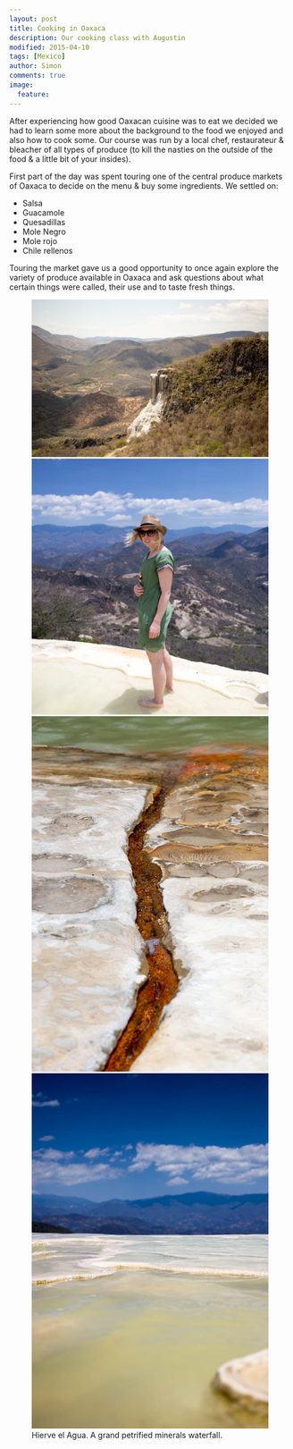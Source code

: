 ```yaml
---
layout: post
title: Cooking in Oaxaca
description: Our cooking class with Augustin
modified: 2015-04-10
tags: [Mexico]
author: Simon
comments: true
image:
  feature: 
---
```


After experiencing how good Oaxacan cuisine was to eat we decided we had to learn some more about the background to the food we enjoyed and also how to cook some. Our course was run by a local chef, restaurateur & bleacher of all types of produce (to kill the nasties on the outside of the food & a little bit of your insides).

First part of the day was spent touring one of the central produce markets of Oaxaca to decide on the menu & buy some ingredients. We settled on:

* Salsa
* Guacamole
* Quesadillas
* Mole Negro
* Mole rojo
* Chile rellenos

Touring the market gave us a good opportunity to once again explore the variety of produce available in Oaxaca and ask questions about what certain things were called, their use and to taste fresh things.

<figure class="half">
	<a href="../images/IMG_4694.jpg"><img src="../images/IMG_4694.jpg" alt=""></a>
	<a href="../images/IMG_4699.jpg"><img src="../images/IMG_4699.jpg" alt=""></a>
	<a href="../images/IMG_4717.jpg"><img src="../images/IMG_4717.jpg" alt=""></a>
	<a href="../images/IMG_4711.jpg"><img src="../images/IMG_4711.jpg" alt=""></a>
	<figcaption>Hierve el Agua. A grand petrified minerals waterfall.</figcaption>
</figure>


